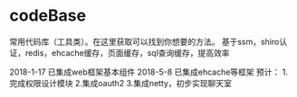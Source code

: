 # codeBase
常用代码库（工具类）。在这里获取可以找到你想要的方法。
基于ssm，shiro认证，redis，ehcache缓存，页面缓存，sql查询缓存，提高效率


2018-1-17  已集成web框架基本组件
2018-5-8  已集成ehcache等框架
预计：
1.完成权限设计模块
2.集成oauth2
3.集成netty，初步实现聊天室

